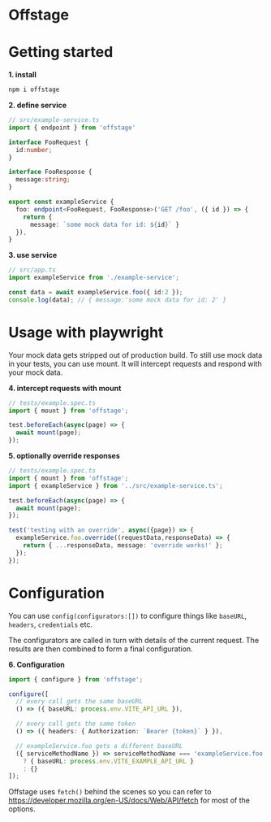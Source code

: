 
# Offstage


# Getting started

**1. install**
```bash
npm i offstage
```

**2. define service**
```ts
// src/example-service.ts
import { endpoint } from 'offstage'

interface FooRequest {
  id:number;
}

interface FooResponse {
  message:string;
}

export const exampleService {
  foo: endpoint<FooRequest, FooResponse>('GET /foo', ({ id }) => {
    return {
      message: `some mock data for id: ${id}` }
  }),
}
```

**3. use service**
```ts
// src/app.ts
import exampleService from './example-service';

const data = await exampleService.foo({ id:2 });
console.log(data); // { message:'some mock data for id: 2' }
```

# Usage with playwright

Your mock data gets stripped out of production build. To still use mock data in your tests, you can use mount. It will intercept requests and respond with your mock data.

**4. intercept requests with mount**
```ts
// tests/example.spec.ts
import { mount } from 'offstage';

test.beforeEach(async(page) => {
  await mount(page);
});
```

**5. optionally override responses**
```ts
// tests/example.spec.ts
import { mount } from 'offstage';
import { exampleService } from '../src/example-service.ts';

test.beforeEach(async(page) => {
  await mount(page);
});

test('testing with an override', async({page}) => {
  exampleService.foo.override((requestData,responseData) => {
    return { ...responseData, message: 'override works!' };
  });
});
```
# Configuration

You can use `config(configurators:[])` to configure things like `baseURL`, `headers`, `credentials` etc.

The configurators are called in turn with details of the current request. The results are then combined to form a final configuration.


**6. Configuration**
```ts
import { configure } from 'offstage';

configure([
  // every call gets the same baseURL
  () => ({ baseURL: process.env.VITE_API_URL }),

  // every call gets the same token
  () => ({ headers: { Authorization: `Bearer {token}` } }),

  // exampleService.foo gets a different baseURL
  ({ serviceMethodName }) => serviceMethodName === 'exampleService.foo'
    ? { baseURL: process.env.VITE_EXAMPLE_API_URL }
    : {}
]);
```

Offstage uses `fetch()` behind the scenes so you can refer to https://developer.mozilla.org/en-US/docs/Web/API/fetch for most of the options. 
